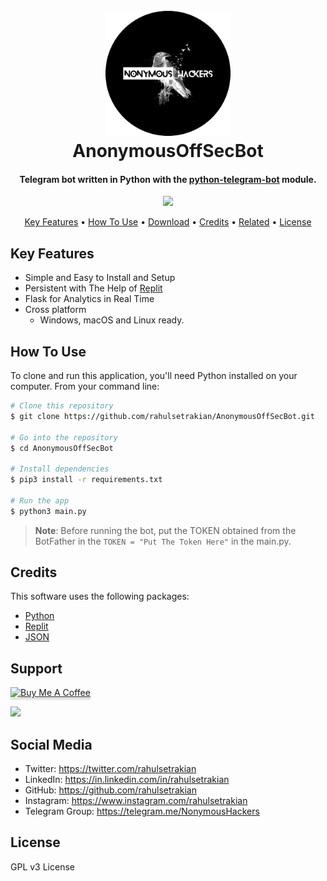 
<h1 align="center">
  <br>
  <a href="#"><img src="https://raw.githubusercontent.com/rahulsetrakian/AnonymousOffSecBot/main/data/index.png" alt="Markdownify" width="200"></a>
  <br>
  AnonymousOffSecBot
  <br>
</h1>

<h4 align="center">Telegram bot written in Python with the <a href="https://python-telegram-bot.org/" target="_blank">python-telegram-bot</a> module.</h4>

<p align="center">
  <a href="https://www.buymeacoffee.com/rahulsetrakian">
    <img src="https://img.shields.io/badge/$-donate-ff69b4.svg?maxAge=2592000&amp;style=flat">
  </a>
</p>

<p align="center">
  <a href="#key-features">Key Features</a> •
  <a href="#how-to-use">How To Use</a> •
  <a href="#download">Download</a> •
  <a href="#credits">Credits</a> •
  <a href="#related">Related</a> •
  <a href="#license">License</a>
</p>


## Key Features

* Simple and Easy to Install and Setup
* Persistent with The Help of [Replit](https://replit.com/)
* Flask for Analytics in Real Time
* Cross platform
  - Windows, macOS and Linux ready.

## How To Use


To clone and run this application, you'll need Python installed on your computer. From your command line:

```bash
# Clone this repository
$ git clone https://github.com/rahulsetrakian/AnonymousOffSecBot.git

# Go into the repository
$ cd AnonymousOffSecBot

# Install dependencies
$ pip3 install -r requirements.txt

# Run the app
$ python3 main.py
```

> **Note**:
>Before running the bot, put the TOKEN obtained from the BotFather in the `TOKEN = "Put The Token Here"` in the main.py.


## Credits

This software uses the following packages:

- [Python](https://www.python.org/)
- [Replit](https://replit.com/)
- [JSON](https://www.json.org/)

## Support

<a href="https://www.buymeacoffee.com/rahulsetrakian" target="_blank"><img src="https://www.buymeacoffee.com/assets/img/custom_images/purple_img.png" alt="Buy Me A Coffee" style="height: 41px !important;width: 174px !important;box-shadow: 0px 3px 2px 0px rgba(190, 190, 190, 0.5) !important;-webkit-box-shadow: 0px 3px 2px 0px rgba(190, 190, 190, 0.5) !important;" ></a>

<p></p> 

<a href="https://www.patreon.com/rahulsetrakian">
	<img src="https://c5.patreon.com/external/logo/become_a_patron_button@2x.png" width="160">
</a>

##  Social Media
- Twitter: https://twitter.com/rahulsetrakian
- LinkedIn: https://in.linkedin.com/in/rahulsetrakian
- GitHub: https://github.com/rahulsetrakian
- Instagram: https://www.instagram.com/rahulsetrakian
- Telegram Group: https://telegram.me/NonymousHackers

## License

GPL v3 License
